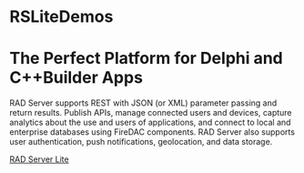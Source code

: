 # RSLiteDemos

# The Perfect Platform for Delphi and C++Builder Apps
RAD Server supports REST with JSON (or XML) parameter passing and return results. Publish APIs, manage connected users and devices, capture analytics about the use and users of applications, and connect to local and enterprise databases using FireDAC components. RAD Server also supports user authentication, push notifications, geolocation, and data storage.

[RAD Server Lite](https://www.embarcadero.com/products/rad-server)
